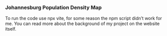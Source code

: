 ### Johannesburg Population Density Map

 To run the code use npx vite, for some reason the npm script didn’t work for me. You can read more about the background of my project on the website itself.

